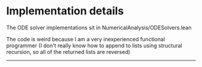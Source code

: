 # Implementation details

The ODE solver implementations sit in NumericalAnalysis/ODESolvers.lean

The code is weird because I am a very inexperienced functional programmer (I don't really know
how to append to lists using structural recursion, so all of the returned lists are reversed)

---

